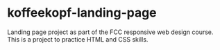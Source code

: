 # koffeekopf-landing-page
Landing page project as part of the FCC responsive web design course.
This is a project to practice HTML and CSS skills.
